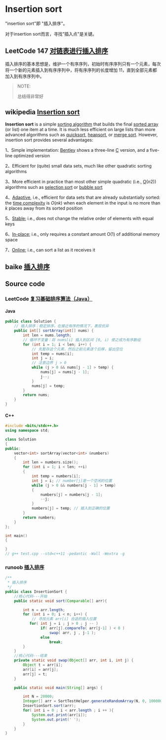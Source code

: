 # Insertion sort

"insertion sort"即 "插入排序"。

对于insertion sort而言，寻找"插入点"是关键。

## LeetCode 147 [对链表进行插入排序](https://leetcode.cn/problems/insertion-sort-list/solution/dui-lian-biao-jin-xing-cha-ru-pai-xu-by-leetcode-s/)

插入排序的基本思想是，维护一个有序序列，初始时有序序列只有一个元素，每次将一个新的元素插入到有序序列中，将有序序列的长度增加 11，直到全部元素都加入到有序序列中。

> NOTE: 
>
> 总结得非常好



## wikipedia [Insertion sort](https://en.wikipedia.org/wiki/Insertion_sort)

**Insertion sort** is a simple [sorting algorithm](https://infogalactic.com/info/Sorting_algorithm) that builds the final [sorted array](https://infogalactic.com/info/Sorted_array) (or list) one item at a time. It is much less efficient on large lists than more advanced algorithms such as [quicksort](https://infogalactic.com/info/Quicksort), [heapsort](https://infogalactic.com/info/Heapsort), or [merge sort](https://infogalactic.com/info/Merge_sort). However, insertion sort provides several advantages:

1、Simple implementation: [Bentley](https://infogalactic.com/info/Jon_Bentley) shows a three-line [C](https://infogalactic.com/info/C_(programming_language)) version, and a five-line optimized version

2、Efficient for (quite) small data sets, much like other quadratic sorting algorithms

3、More efficient in practice than most other simple quadratic (i.e., [O](https://infogalactic.com/info/Big_O_notation)(*n*2)) algorithms such as [selection sort](https://infogalactic.com/info/Selection_sort) or [bubble sort](https://infogalactic.com/info/Bubble_sort)

4、[Adaptive](https://infogalactic.com/info/Adaptive_sort), i.e., efficient for data sets that are already substantially sorted: the [time complexity](https://infogalactic.com/info/Time_complexity) is *O*(*nk*) when each element in the input is no more than *k* places away from its sorted position

5、[Stable](https://infogalactic.com/info/Stable_sort); i.e., does not change the relative order of elements with equal keys

6、[In-place](https://infogalactic.com/info/In-place_algorithm); i.e., only requires a constant amount O(1) of additional memory space

7、[Online](https://infogalactic.com/info/Online_algorithm); i.e., can sort a list as it receives it

## baike [插入排序](https://baike.baidu.com/item/%E6%8F%92%E5%85%A5%E6%8E%92%E5%BA%8F/7214992?fr=aladdin#4)



## Source code

### LeetCode [复习基础排序算法（Java）](https://leetcode.cn/problems/sort-an-array/solution/fu-xi-ji-chu-pai-xu-suan-fa-java-by-liweiwei1419/)

#### Java

```Java
public class Solution {
    // 插入排序：稳定排序，在接近有序的情况下，表现优异
    public int[] sortArray(int[] nums) {
        int len = nums.length;
        // 循环不变量：将 nums[i] 插入到区间 [0, i) 使之成为有序数组
        for (int i = 1; i < len; i++) {
            // 先暂存这个元素，然后之前元素逐个后移，留出空位
            int temp = nums[i];
            int j = i;
            // 注意边界 j > 0
            while (j > 0 && nums[j - 1] > temp) {
                nums[j] = nums[j - 1];
                j--;
            }
            nums[j] = temp;
        }
        return nums;
    }
}

```

#### C++

```C++
#include <bits/stdc++.h>
using namespace std;

class Solution
{
public:
	vector<int> sortArray(vector<int> &numbers)
	{
		int len = numbers.size();
		for (int i = 1; i < len; ++i)
		{
			int temp = numbers[i];
			int j = i; // number[j]是一个空闲的位置
			while (j > 0 && numbers[j - 1] > temp)
			{
				numbers[j] = numbers[j - 1];
				--j;
			}
			numbers[j] = temp; // 插入到正确的位置
		}
		return numbers;
	}
};

int main()
{

}
// g++ test.cpp --std=c++11 -pedantic -Wall -Wextra -g


```



### runoob [插入排序](https://www.runoob.com/data-structures/insertion-sort.html)

```java 
/**
 * 插入排序
 */
public class InsertionSort {
    //核心代码---开始
    public static void sort(Comparable[] arr){

        int n = arr.length;
        for (int i = 0; i < n; i++) {
            // 寻找元素 arr[i] 合适的插入位置
           for( int j = i ; j > 0 ; j -- )
                if( arr[j].compareTo( arr[j-1] ) < 0 )
                    swap( arr, j , j-1 );
                else
                    break;
        }
    }
    //核心代码---结束
    private static void swap(Object[] arr, int i, int j) {
        Object t = arr[i];
        arr[i] = arr[j];
        arr[j] = t;
    }

    public static void main(String[] args) {

        int N = 20000;
        Integer[] arr = SortTestHelper.generateRandomArray(N, 0, 100000);
        InsertionSort.sort(arr);
        for( int i = 0 ; i < arr.length ; i ++ ){
            System.out.print(arr[i]);
            System.out.print(' ');
        }
    }
}
```



